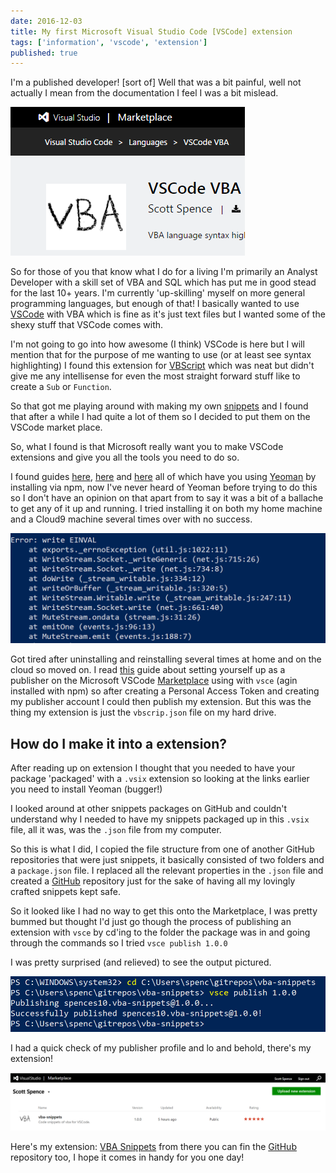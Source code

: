 ```yaml
---
date: 2016-12-03
title: My first Microsoft Visual Studio Code [VSCode] extension
tags: ['information', 'vscode', 'extension']
published: true
---
```


I'm a published developer! [sort of] Well that was a bit painful, well
not actually I mean from the documentation I feel I was a bit mislead.

![market-place-image](./visual-studio-marketplace.png)

So for those of you that know what I do for a living I'm primarily an
Analyst Developer with a skill set of VBA and SQL which has put me in
good stead for the last 10+ years. I'm currently 'up-skilling' myself
on more general programming languages, but enough of that! I basically
wanted to use [VSCode][vscode] with VBA which is fine as it's just
text files but I wanted some of the shexy stuff that VSCode comes
with.

I'm not going to go into how awesome (I think) VSCode is here but I
will mention that for the purpose of me wanting to use (or at least
see syntax highlighting) I found this extension for
[VBScript][vbscript] which was neat but didn't give me any
intellisense for even the most straight forward stuff like to create a
`Sub` or `Function`.

So that got me playing around with making my own [snippets][snippets]
and I found that after a while I had quite a lot of them so I decided
to put them on the VSCode market place.

So, what I found is that Microsoft really want you to make VSCode
extensions and give you all the tools you need to do so.

I found guides [here][guide1], [here][guide2] and [here][guide3] all
of which have you using [Yeoman](http://yeoman.io/) by installing via
npm, now I've never heard of Yeoman before trying to do this so I
don't have an opinion on that apart from to say it was a bit of a
ballache to get any of it up and running. I tried installing it on
both my home machine and a Cloud9 machine several times over with no
success.

![YeomanErr](./yeoman-err.png)

Got tired after uninstalling and reinstalling several times at home
and on the cloud so moved on. I read
[this](https://code.visualstudio.com/docs/tools/vscecli) guide about
setting yourself up as a publisher on the Microsoft VSCode
[Marketplace](https://marketplace.visualstudio.com/) using with `vsce`
(agin installed with npm) so after creating a Personal Access Token
and creating my publisher account I could then publish my extension.
But this was the thing my extension is just the `vbscrip.json` file on
my hard drive.

## How do I make it into a extension?

After reading up on extension I thought that you needed to have your
package 'packaged' with a `.vsix` extension so looking at the links
earlier you need to install Yeoman (bugger!)

I looked around at other snippets packages on GitHub and couldn't
understand why I needed to have my snippets packaged up in this
`.vsix` file, all it was, was the `.json` file from my computer.

So this is what I did, I copied the file structure from one of another
GitHub repositories that were just snippets, it basically consisted of
two folders and a `package.json` file. I replaced all the relevant
properties in the `.json` file and created a
[GitHub](https://github.com/spences10/vba-snippets) repository just
for the sake of having all my lovingly crafted snippets kept safe.

So it looked like I had no way to get this onto the Marketplace, I was
pretty bummed but thought I'd just go though the process of publishing
an extension with `vsce` by cd'ing to the folder the package was in
and going through the commands so I tried `vsce publish 1.0.0`

I was pretty surprised (and relieved) to see the output pictured.

![vscePublish](./vsce-publish.png)

I had a quick check of my publisher profile and lo and behold, there's
my extension!

![YeomanErr](./marketplace-extensions-management.png)

Here's my extension:
[VBA Snippets](https://marketplace.visualstudio.com/items?itemName=spences10.vba-snippets)
from there you can fin the
[GitHub](https://github.com/spences10/vba-snippets) repository too, I
hope it comes in handy for you one day!

<!-- Links -->

[vbscript]:
  https://marketplace.visualstudio.com/items?itemName=luggage66.VBScript
[vscode]: https://code.visualstudio.com/
[snippets]:
  https://code.visualstudio.com/Docs/customization/userdefinedsnippets
[guide1]: https://code.visualstudio.com/docs/extensions/overview
[guide2]:
  https://code.visualstudio.com/docs/extensions/example-hello-world
[guide3]:
  https://code.visualstudio.com/docs/extensions/testing-extensions

<!-- Images -->
